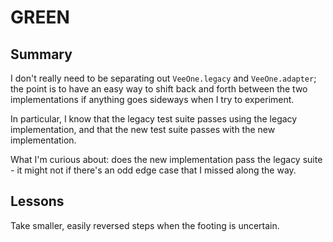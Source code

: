 # GREEN

## Summary

I don't really need to be separating out `VeeOne.legacy` and `VeeOne.adapter`;
the point is to have an easy way to shift back and forth between the two
implementations if anything goes sideways when I try to experiment.

In particular, I know that the legacy test suite passes using the legacy
implementation, and that the new test suite passes with the new implementation.

What I'm curious about: does the new implementation pass the legacy suite -
it might not if there's an odd edge case that I missed along the way.

## Lessons

Take smaller, easily reversed steps when the footing is uncertain.